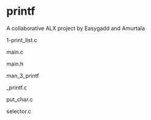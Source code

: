 # printf

A collaborative ALX project by Easygadd and Amurtala

1-print_list.c

main.c

main.h

man_3_printf

_printf.c

put_char.c

selector.c  
